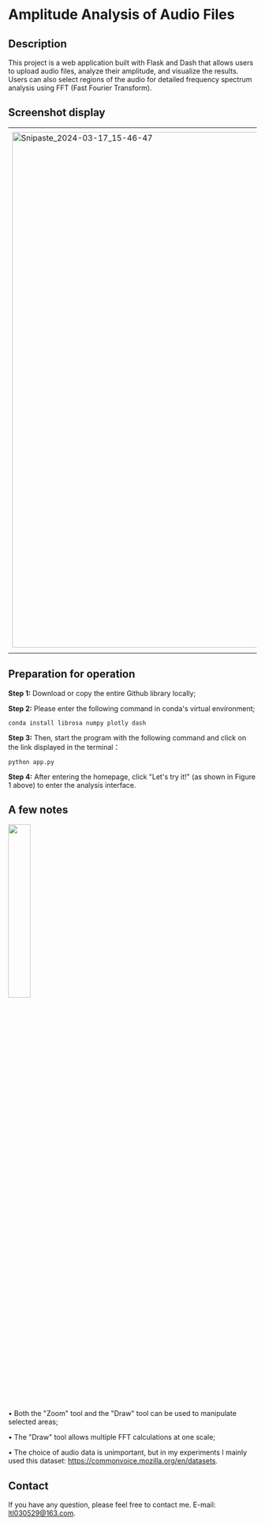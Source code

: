 # Amplitude Analysis of Audio Files

## Description

This project is a web application built with Flask and Dash that allows users to upload audio files, analyze their amplitude, and visualize the results. Users can also select regions of the audio for detailed frequency spectrum analysis using FFT (Fast Fourier Transform).

## Screenshot display

<table>
  <tr>
    <td><img width="1044" alt="Snipaste_2024-03-17_15-46-47" src="https://github.com/kingback156/Amplitude-Analysis/assets/146167978/de46f1e3-c620-43ac-a4ba-445b1281e85e" scale=0.5></td>
    <td><img width="1057" alt="Snipaste_2024-03-17_15-47-37" src="https://github.com/kingback156/Amplitude-Analysis/assets/146167978/ad3bc2e0-1465-425a-8ada-a05bd2005837" scale=0.5></td>
    <td><img width="1044" alt="Snipaste_2024-03-17_15-46-47" src="https://github.com/kingback156/Amplitude-Analysis/assets/146167978/76679ccb-1ac0-4605-975e-1538280feed6" scale=0.5></td>
    <td><img width="1057" alt="Snipaste_2024-03-17_15-47-37" src="https://github.com/kingback156/Amplitude-Analysis/assets/146167978/956fc4d5-10c0-451d-99a0-a1489adce802" scale=0.5></td>
  </tr>
</table>

## Preparation for operation
**Step 1:** Download or copy the entire Github library locally;

**Step 2:** Please enter the following command in conda's virtual environment;
```
conda install librosa numpy plotly dash
```
**Step 3:** Then, start the program with the following command and click on the link displayed in the terminal：
```
python app.py
```
**Step 4:** After entering the homepage, click "Let's try it!" (as shown in Figure 1 above) to enter the analysis interface.

## A few notes
<img src="https://github.com/kingback156/Amplitude-Analysis/assets/146167978/51f622d3-be52-4531-86be-b8c7babd8189" width="30%" height="30%">

$\bullet$ Both the "Zoom" tool and the "Draw" tool can be used to manipulate selected areas;

$\bullet$ The "Draw" tool allows multiple FFT calculations at one scale;

$\bullet$ The choice of audio data is unimportant, but in my experiments I mainly used this dataset: https://commonvoice.mozilla.org/en/datasets.

## Contact
If you have any question, please feel free to contact me. E-mail: ltl030529@163.com.
